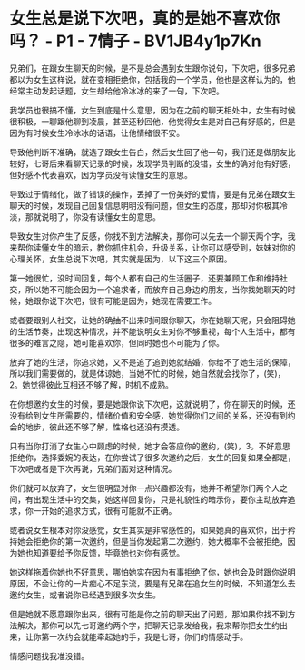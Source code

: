 # 女生总是说下次吧，真的是她不喜欢你吗？ - P1 - 7情子 - BV1JB4y1p7Kn

兄弟们，在跟女生聊天的时候，是不是总会遇到女生跟你说句，下次吧，很多兄弟都以为女生这样说，就在变相拒绝你，包括我的一个学员，他也是这样认为的，他经常主动发起话题，女生却给他冷冰冰的来了一句，下次吧。

我学员也很搞不懂，女生到底是什么意思，因为在之前的聊天相处中，女生有时候很积极，一聊跟他聊到凌晨，甚至还秒回他，他觉得女生是对自己有好感的，但是因为有时候女生冷冰冰的话语，让他情绪很不安。

导致他判断不准确，就选了跟女生告白，然后女生回了他一句，我们还是做朋友比较好，七哥后来看聊天记录的时候，发现学员判断的没错，女生的确对他有好感，但好感不代表喜欢，因为学员没有读懂女生的意思。

导致过于情绪化，做了错误的操作，丢掉了一份美好的爱情，要是有兄弟在跟女生聊天的时候，发现自己回复信息明明没有问题，但女生的态度，那却对你极其冷淡，那就说明了，你没有读懂女生的意思。

导致女生对你产生了反感，你找不到方法解决，那你可以先去一个聊天两个字，我来帮你读懂女生的暗示，教你抓住机会，升级关系，让你可以感受到，妹妹对你的心理关怀，女生总说下次吧，其实就是因为，以下这三个原因。

第一她很忙，没时间回复，每个人都有自己的生活圈子，还要兼顾工作和维持社交，所以她不可能会因为一个追求者，而放弃自己身边的朋友，当你找她聊天的时候，她跟你说下次吧，很有可能是因为，她现在需要工作。

或者要跟别人社交，让她的确抽不出来时间跟你聊天，你在她聊天呢，只会阻碍她的生活节奏，出现这种情况，并不能说明女生对你不够重视，每个人生活中，都有很多的难言之隐，她可能喜欢你，但同时她也不可能为了你。

放弃了她的生活，你追求她，又不是追了追到她就结婚，你给不了她生活的保障，所以我们需要做的，就是体谅她，当她不忙的时候，她自然就会找你了，(笑)，2。她觉得彼此互相还不够了解，时机不成熟。

在你想邀约女生的时候，要是她跟你说下次吧，这就说明了，你在聊天的时候，还没有给到女生所需要的，情绪价值和安全感，她觉得你们之间的关系，还没有到约会的地步，彼此还不够了解，性格也还没有摸透。

只有当你打消了女生心中顾虑的时候，她才会答应你的邀约，(笑)，3。不好意思拒绝你，选择委婉的表达，在你尝试了很多次邀约之后，女生的回复如果全都是，下次吧或者是下次再说，兄弟们面对这种情况。

你们就可以放弃了，女生很明显对你一点兴趣都没有，她并不希望你们两个人之间，有出现生活中的交集，她这样回复你，只是礼貌性的暗示你，要你主动放弃追求，你一开始的追求方式，很有可能就不正确。

或者说女生根本对你没感觉，女生其实是非常感性的，如果她真的喜欢你，出于矜持她会拒绝你的第一次邀约，但是当你发起第二次邀约，她大概率不会被拒绝，因为她也知道要给予你反馈，毕竟她也对你有感觉。

她这样拖着你她也不好意思，哪怕她实在因为有事拒绝了你，她也会及时跟你说明原因，不会让你的一片痴心不足东流，要是有兄弟在追女生的时候，不知道怎么去邀约女生，或者说你已经遇到很多次女生。

但是她就不愿意跟你出来，很有可能是你之前的聊天出了问题，那如果你找不到方法解决，那你可以先七哥邀约两个字，把聊天记录发给我，我来帮你把女生约出来，让你第一次约会就能牵起她的手，我是七哥，你们的情感动手。

情感问题找我准没错。